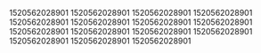 1520562028901
1520562028901
1520562028901
1520562028901
1520562028901
1520562028901
1520562028901
1520562028901
1520562028901
1520562028901
1520562028901
1520562028901
1520562028901
1520562028901
1520562028901
